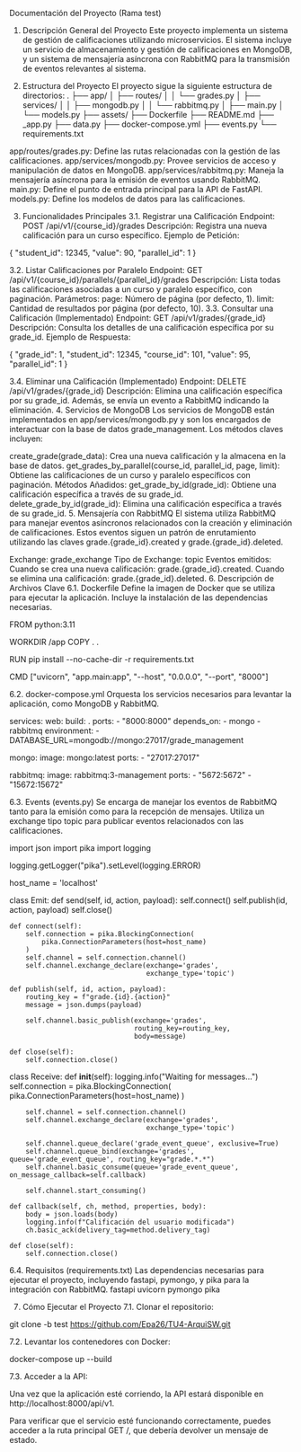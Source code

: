 Documentación del Proyecto (Rama test)
1. Descripción General del Proyecto
Este proyecto implementa un sistema de gestión de calificaciones utilizando microservicios. El sistema incluye un servicio de almacenamiento y gestión de calificaciones en MongoDB, y un sistema de mensajería asíncrona con RabbitMQ para la transmisión de eventos relevantes al sistema.

2. Estructura del Proyecto
El proyecto sigue la siguiente estructura de directorios:
.
├── app/
│   ├── routes/
│   │   └── grades.py
│   ├── services/
│   │   ├── mongodb.py
│   │   └── rabbitmq.py
│   ├── main.py
│   └── models.py
├── assets/
├── Dockerfile
├── README.md
├── _app.py
├── data.py
├── docker-compose.yml
├── events.py
└── requirements.txt

app/routes/grades.py: Define las rutas relacionadas con la gestión de las calificaciones.
app/services/mongodb.py: Provee servicios de acceso y manipulación de datos en MongoDB.
app/services/rabbitmq.py: Maneja la mensajería asíncrona para la emisión de eventos usando RabbitMQ.
main.py: Define el punto de entrada principal para la API de FastAPI.
models.py: Define los modelos de datos para las calificaciones.

3. Funcionalidades Principales
3.1. Registrar una Calificación
Endpoint: POST /api/v1/{course_id}/grades
Descripción: Registra una nueva calificación para un curso específico.
Ejemplo de Petición:

{
  "student_id": 12345,
  "value": 90,
  "parallel_id": 1
}


3.2. Listar Calificaciones por Paralelo
Endpoint: GET /api/v1/{course_id}/parallels/{parallel_id}/grades
Descripción: Lista todas las calificaciones asociadas a un curso y paralelo específico, con paginación.
Parámetros:
page: Número de página (por defecto, 1).
limit: Cantidad de resultados por página (por defecto, 10).
3.3. Consultar una Calificación (Implementado)
Endpoint: GET /api/v1/grades/{grade_id}
Descripción: Consulta los detalles de una calificación específica por su grade_id.
Ejemplo de Respuesta:

{
  "grade_id": 1,
  "student_id": 12345,
  "course_id": 101,
  "value": 95,
  "parallel_id": 1
}

3.4. Eliminar una Calificación (Implementado)
Endpoint: DELETE /api/v1/grades/{grade_id}
Descripción: Elimina una calificación específica por su grade_id. Además, se envía un evento a RabbitMQ indicando la eliminación.
4. Servicios de MongoDB
Los servicios de MongoDB están implementados en app/services/mongodb.py y son los encargados de interactuar con la base de datos grade_management. Los métodos claves incluyen:

create_grade(grade_data): Crea una nueva calificación y la almacena en la base de datos.
get_grades_by_parallel(course_id, parallel_id, page, limit): Obtiene las calificaciones de un curso y paralelo específicos con paginación.
Métodos Añadidos:
get_grade_by_id(grade_id): Obtiene una calificación específica a través de su grade_id.
delete_grade_by_id(grade_id): Elimina una calificación específica a través de su grade_id.
5. Mensajería con RabbitMQ
El sistema utiliza RabbitMQ para manejar eventos asíncronos relacionados con la creación y eliminación de calificaciones. Estos eventos siguen un patrón de enrutamiento utilizando las claves grade.{grade_id}.created y grade.{grade_id}.deleted.

Exchange: grade_exchange
Tipo de Exchange: topic
Eventos emitidos:
Cuando se crea una nueva calificación: grade.{grade_id}.created.
Cuando se elimina una calificación: grade.{grade_id}.deleted.
6. Descripción de Archivos Clave
6.1. Dockerfile
Define la imagen de Docker que se utiliza para ejecutar la aplicación. Incluye la instalación de las dependencias necesarias.

FROM python:3.11

WORKDIR /app
COPY . .

RUN pip install --no-cache-dir -r requirements.txt

CMD ["uvicorn", "app.main:app", "--host", "0.0.0.0", "--port", "8000"]

6.2. docker-compose.yml
Orquesta los servicios necesarios para levantar la aplicación, como MongoDB y RabbitMQ.

services:
  web:
    build: .
    ports:
      - "8000:8000"
    depends_on:
      - mongo
      - rabbitmq
    environment:
      - DATABASE_URL=mongodb://mongo:27017/grade_management

  mongo:
    image: mongo:latest
    ports:
      - "27017:27017"

  rabbitmq:
    image: rabbitmq:3-management
    ports:
      - "5672:5672"
      - "15672:15672"

6.3. Events (events.py)
Se encarga de manejar los eventos de RabbitMQ tanto para la emisión como para la recepción de mensajes. Utiliza un exchange tipo topic para publicar eventos relacionados con las calificaciones.

import json
import pika
import logging

logging.getLogger("pika").setLevel(logging.ERROR)

host_name = 'localhost'

class Emit:
    def send(self, id, action, payload):
        self.connect()
        self.publish(id, action, payload)
        self.close()

    def connect(self):
        self.connection = pika.BlockingConnection(
            pika.ConnectionParameters(host=host_name)
        )
        self.channel = self.connection.channel()
        self.channel.exchange_declare(exchange='grades',
                                      exchange_type='topic')

    def publish(self, id, action, payload):
        routing_key = f"grade.{id}.{action}"
        message = json.dumps(payload)

        self.channel.basic_publish(exchange='grades',
                                   routing_key=routing_key,
                                   body=message)

    def close(self):
        self.connection.close()

class Receive:
    def __init__(self):
        logging.info("Waiting for messages...")
        self.connection = pika.BlockingConnection(
            pika.ConnectionParameters(host=host_name)
        )

        self.channel = self.connection.channel()
        self.channel.exchange_declare(exchange='grades',
                                      exchange_type='topic')

        self.channel.queue_declare('grade_event_queue', exclusive=True)
        self.channel.queue_bind(exchange='grades', queue='grade_event_queue', routing_key="grade.*.*")
        self.channel.basic_consume(queue='grade_event_queue', on_message_callback=self.callback)

        self.channel.start_consuming()

    def callback(self, ch, method, properties, body):
        body = json.loads(body)
        logging.info(f"Calificación del usuario modificada")
        ch.basic_ack(delivery_tag=method.delivery_tag)

    def close(self):
        self.connection.close()

6.4. Requisitos (requirements.txt)
Las dependencias necesarias para ejecutar el proyecto, incluyendo fastapi, pymongo, y pika para la integración con RabbitMQ.
fastapi
uvicorn
pymongo
pika

7. Cómo Ejecutar el Proyecto
7.1. Clonar el repositorio:
   
git clone -b test https://github.com/Epa26/TU4-ArquiSW.git

7.2. Levantar los contenedores con Docker:

docker-compose up --build

7.3. Acceder a la API:

Una vez que la aplicación esté corriendo, la API estará disponible en http://localhost:8000/api/v1.

Para verificar que el servicio esté funcionando correctamente, puedes acceder a la ruta principal GET /, que debería devolver un mensaje de estado.
